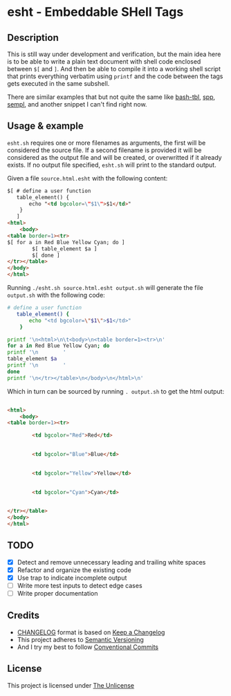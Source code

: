 # esht - Embeddable SHell Tags

## Description
This is still way under development and verification, but the main idea here is to be able to write a plain text document with shell code enclosed between `$[` and `]`. And then be able to compile it into a working shell script that prints everything verbatim using `printf` and the code between the tags gets executed in the same subshell.

There are similar examples that but not quite the same like [bash-tbl](https://github.com/TekWizely/bash-tpl), [spp](https://github.com/radare/spp), [sempl](https://github.com/nextrevision/sempl), and another snippet I can't find right now.

## Usage & example
`esht.sh` requires one or more filenames as arguments, the first will be considered the source file. If a second filename is provided it will be considered as the output file and will be created, or overwritted if it already exists. If no output file specified, `esht.sh` will print to the standard output.

Given a file `source.html.esht` with the following content:
```html
$[ # define a user function
   table_element() {
       echo "<td bgcolor=\"$1\">$1</td>"
    }
   ]
<html>
	<body>
<table border=1><tr>
$[ for a in Red Blue Yellow Cyan; do ]
        $[ table_element $a ]
        $[ done ]
</tr></table>
</body>
</html>
```

Running `./esht.sh source.html.esht output.sh` will generate the file `output.sh` with the following code:
```sh
# define a user function
   table_element() {
       echo "<td bgcolor=\"$1\">$1</td>"
    }

printf '\n<html>\n\t<body>\n<table border=1><tr>\n'
for a in Red Blue Yellow Cyan; do
printf '\n        '
table_element $a
printf '\n        '
done
printf '\n</tr></table>\n</body>\n</html>\n'

```

Which in turn can be sourced by running `. output.sh` to get the html output:
```html

<html>
	<body>
<table border=1><tr>

        <td bgcolor="Red">Red</td>

        
        <td bgcolor="Blue">Blue</td>

        
        <td bgcolor="Yellow">Yellow</td>

        
        <td bgcolor="Cyan">Cyan</td>

        
</tr></table>
</body>
</html>

```

## TODO
- [x] Detect and remove unnecessary leading and trailing white spaces
- [x] Refactor and organize the existing code
- [x] Use trap to indicate incomplete output
- [ ] Write more test inputs to detect edge cases
- [ ] Write proper documentation

## Credits
- [CHANGELOG](./CHANGELOG.md) format is based on [Keep a Changelog](https://keepachangelog.com/en/1.0.0/)
- This project adheres to [Semantic Versioning](https://semver.org/spec/v2.0.0.html)
- And I try my best to follow [Conventional Commits](https://www.conventionalcommits.org/en/v1.0.0/)

## License
This project is licensed under [The Unlicense](./LICENSE)
